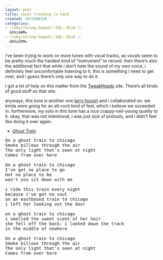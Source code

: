 ```yaml
---
layout: post
title: vocal tracking is hard
created: 1072580328
categories:
- !ruby/string:Sequel::SQL::Blob |-
  bXVzaWM=
- !ruby/string:Sequel::SQL::Blob |-
  dHVuZXM=
---
```

<p>i&#8217;ve been trying to work on more tunes with vocal tracks, as vocals seem to be pretty much the hardest kind of &#8220;instrument&#8221; to record. then there&#8217;s also the additional fact that while i don&#8217;t <i>hate</i> the sound of my own voice, i definitely feel uncomfortable listening to it. this is something i need to get over, and i guess there&#8217;s only one way to do it.</p>

<p>I got a lot of help on this matter from the <A href="http://www.tweakheadz.com/how_to_record_vocals.htm">TweakHeadz</A> site. There&#8217;s all kinds of good stuff on that site.</p>

<p>anyways, this tune is another one <a href="http://www.livejournal.com/users/bataille">larry hovish</a> and i collaborated on. we kinda were going for an alt-rock kind of feel, which i believe we suceeded in. furthermore, my solo in this tune has a nice crappy-neil-young quality to it. okay, that was not intentional, i was just sick of protools, and i didn&#8217;t feel like doing it over again.</p>

<ul>
<li><A href="http://music.bubblehouse.org.s3-website-us-east-1.amazonaws.com/music/ghosttrain.mp3"><i>Ghost Train</i></A></li>
</ul>

<pre>
On a ghost train to chicago
Smoke billows through the air
The only light that's seen at night
Comes from over here

On a ghost train to chicago
I've got no place to go
Got no place to be
won't you sit down with me

i ride this train every night
because i've got no soul
on an eastbound train to chicago
i left her looking out the door

on a ghost train to chicago
i smelled the sweet scent of her hair
she fell off the back; i looked down the track
in the middle of nowhere

On a ghost train to chicago
Smoke billows through the air
The only light that's seen at night
Comes from over here
</pre>
